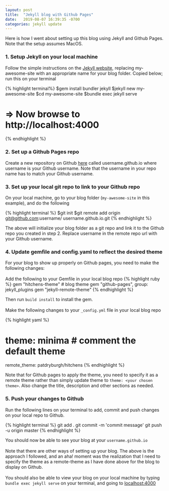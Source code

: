 ```yaml
---
layout: post
title:  "Jekyll blog with Github Pages"
date:   2019-08-07 16:39:35 -0700
categories: jekyll update
---
```


Here is how I went about setting up this blog using Jekyll and Github Pages. Note that the setup assumes MacOS. 

### 1. **Setup Jekyll on your local machine**

Follow the simple instructions on the [Jekyll website](https://jekyllrb.com/), replacing my-awesome-site with an appropriate name for your blog folder. Copied below; run this on your terminal

{% highlight terminal%}
$gem install bundler jekyll
$jekyll new my-awesome-site
$cd my-awesome-site
$bundle exec jekyll serve
# => Now browse to http://localhost:4000
{% endhighlight %}

### 2. **Set up a Github Pages repo**

Create a new repository on Github [here](https://github.com/new) called username.github.io where username is your Github username. Note that the username in your repo name has to match your Github username. 

### 3. **Set up your local git repo to link to your Github repo**

On your local machine, go to your blog folder (`my-awesome-site` in this example), and do the following

{% highlight terminal %}
$git init
$git remote add origin git@github.com:username/
username.github.io.git
{% endhighlight %}

The above will initialize your blog folder as a git repo and link it to the Github repo you created in step 2. Replace username in the remote repo url with your Github username.

### 4. **Update gemfile and config.yaml to reflect the desired theme**

For your blog to show up properly on Github pages, you need to make the following changes:
<br>
<br>
Add the following to your Gemfile in your local blog repo
{% highlight ruby %}
gem "hitchens-theme" # blog theme
gem "github-pages", group: jekyll_plugins 
gem "jekyll-remote-theme" 
{% endhighlight %}


Then run `build install` to install the gem.
<br> 
<br>
Make the following changes to your `_config.yml` file in your local blog repo

{% highlight yaml %}
# theme: minima  # comment the default theme
remote_theme: patdryburgh/hitchens 
{% endhighlight %}

Note that for Github pages to apply the theme, you need to specify it as a remote theme rather than simply update theme to `theme: <your chosen theme>`. Also change the title, description and other sections as needed. 

### 5. **Push your changes to Github**

Run the following lines on your terminal to add, commit and push changes on your local repo to Github.

{% highlight terminal %}
git add .
git commit -m 'commit message'
git push -u origin master
{% endhighlight %}

You should now be able to see your blog at your `username.github.io`
<br>
<br>
Note that there are other ways of setting up your blog. The above is the approach I followed, and an aha! moment was the realization that I need to specify the theme as a remote-theme as I have done above for the blog to display on Github. 
<br><br>
You should also be able to view your blog on your local machine by typing  `bundle exec jekyll serve` on your terminal, and going to [localhost:4000](http://localhost:4000/)
















